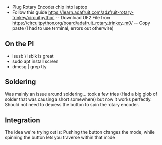 - Plug Rotary Encoder chip into laptop
- Follow this guide https://learn.adafruit.com/adafruit-rotary-trinkey/circuitpython
  -- Download UF2 File from https://circuitpython.org/board/adafruit_rotary_trinkey_m0/
  -- Copy paste (I had to use terminal, errors out otherwise)

## On the PI

- lsusb \\ lsblk is great
- sudo apt install screen
- dmesg | grep tty

## Soldering

Was mainly an issue around soldering... took a few tries (Had a big glob of solder that was causing a short somewhere) but now it works perfectly. Should not need to depress the button to spin the rotary encoder.

## Integration

The idea we're trying out is: Pushing the button changes the mode, while spinning the button lets you traverse within that mode
